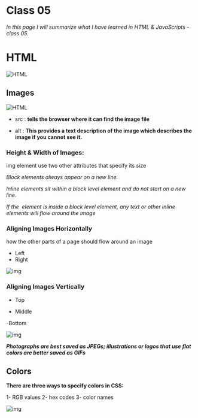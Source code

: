 # Class 05
*In this page I will summarize what I have learned in HTML & JavaScripts - class 05.*

# HTML

![HTML](https://static.raymondcamden.com/images/logo-html.png)

## Images


![HTML](https://www.shellblack.com/SFDC/wp-content/uploads/2010/07/Adding-Image-Tag-to-HTML-Email_XXXX.png)


- src : **tells the browser where it can find the image file**

- alt : **This provides a text description of the image which describes the image if you cannot see it.**

### Height & Width of Images:

img element use two other attributes
that specify its size 

*Block elements always appear on a new line.*

*Inline elements sit within a
block level element and do not
start on a new line.*

*If the <img> element is inside a
block level element, any text or
other inline elements will flow
around the image*

### Aligning Images Horizontally

 how the other parts of a page should flow around an image
 
 - Left
 - Right
 
 ![img](/k.png)
 
 ### Aligning Images Vertically
 
 - Top
 
 - Middle 
  
  -Bottom
  
 ![img](/k.png)
 
 ***Photographs are best saved as JPEGs; illustrations or
logos that use flat colors are better saved as GIFs***

## Colors

**There are three ways to specify colors in CSS:**

1- RGB values
2- hex codes
3- color names

 ![img](https://tutorial.techaltum.com/images/css-colors.jpg)






 
 

